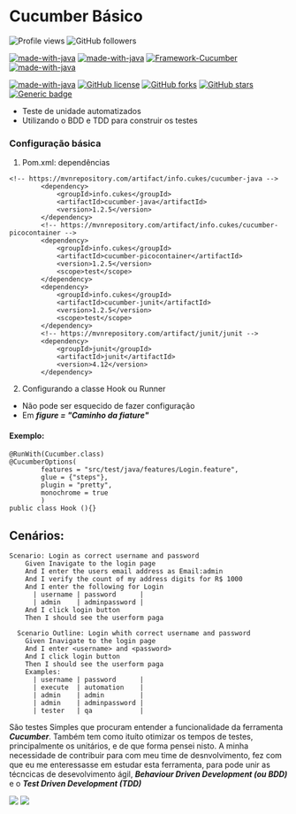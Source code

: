 # Cucumber Básico
![Profile views](https://visitor-badge.glitch.me/badge?page_id=edufelizardo1.visitor-CucumberBasic)
![GitHub followers](https://img.shields.io/github/followers/edufelizardo1?style=social)
<!-- ![Profile views](https://gpvc.arturio.dev/edufelizardo1) -->
[![made-with-java](https://img.shields.io/badge/Language-Java-1f425f.svg)](https://www.oracle.com/br/java/technologies/javase-jdk8-doc-downloads.html)
[![made-with-java](https://img.shields.io/badge/framework-Gherkin-1f425f.svg)](https://cucumber.io/docs/gherkin/)
[![Framework-Cucumber](https://img.shields.io/badge/framework-Cucumber-1f425f.svg)](https://cucumber.io/)
[![made-with-java](https://img.shields.io/badge/framework-JUnit-1f425f.svg)](https://junit.org/junit4/)
<!-- ![Profile views](https://gpvc.arturio.dev/edufelizardo1) -->
[![made-with-java](https://img.shields.io/badge/ide-Intellij-1f425f.svg)](https://www.jetbrains.com/)
[![GitHub license](https://img.shields.io/github/license/edufelizardo1/CucumberBasic)](https://github.com/edufelizardo1/CucumberBasic/blob/main/LICENSE)
[![GitHub forks](https://img.shields.io/github/forks/edufelizardo1/CucumberBasic)](https://github.com/edufelizardo1/CucumberBasic/network)
[![GitHub stars](https://img.shields.io/github/stars/edufelizardo1/CucumberBasic)](https://github.com/edufelizardo1/CucumberBasic/stargazers)
[![Generic badge](https://img.shields.io/static/v1?label=build&message=success&color=<COLOR>)]()



* Teste de unidade automatizados
* Utilizando o BDD e TDD para construir os testes

### Configuração básica
1. Pom.xml: dependências
~~~
<!-- https://mvnrepository.com/artifact/info.cukes/cucumber-java -->
        <dependency>
            <groupId>info.cukes</groupId>
            <artifactId>cucumber-java</artifactId>
            <version>1.2.5</version>
        </dependency>
        <!-- https://mvnrepository.com/artifact/info.cukes/cucumber-picocontainer -->
        <dependency>
            <groupId>info.cukes</groupId>
            <artifactId>cucumber-picocontainer</artifactId>
            <version>1.2.5</version>
            <scope>test</scope>
        </dependency>
        <dependency>
            <groupId>info.cukes</groupId>
            <artifactId>cucumber-junit</artifactId>
            <version>1.2.5</version>
            <scope>test</scope>
        </dependency>
        <!-- https://mvnrepository.com/artifact/junit/junit -->
        <dependency>
            <groupId>junit</groupId>
            <artifactId>junit</artifactId>
            <version>4.12</version>
        </dependency>
~~~
2. Configurando a classe Hook ou Runner
* Não pode ser esquecido de fazer configuração
* Em ***figure = "Caminho da fiature"*** 
#### Exemplo:
~~~
@RunWith(Cucumber.class)
@CucumberOptions(
        features = "src/test/java/features/Login.feature",
        glue = {"steps"},
        plugin = "pretty",
        monochrome = true
        )
public class Hook (){}
~~~~
## Cenários:
~~~
Scenario: Login as correct username and password
    Given Inavigate to the login page
    And I enter the users email address as Email:admin
    And I verify the count of my address digits for R$ 1000
    And I enter the following for Login
      | username | password      |
      | admin    | adminpassword |
    And I click login button
    Then I should see the userform paga

  Scenario Outline: Login whith correct username and password
    Given Inavigate to the login page
    And I enter <username> and <password>
    And I click login button
    Then I should see the userform paga
    Examples:
      | username | password      |
      | execute  | automation    |
      | admin    | admin         |
      | admin    | adminpassword |
      | tester   | qa            |
~~~

São testes Simples que procuram entender a funcionalidade da ferramenta ***Cucumber***. Também tem como ituíto otimizar 
os tempos de testes, principalmente os unitários, e de que forma pensei nisto. A minha necessidade de contribuir para 
com meu time de desnvolvimento, fez com que eu me enteressasse em estudar esta ferramenta, para pode unir as técncicas 
de desevolvimento ágil, ***Behaviour Driven Development (ou BDD)*** e o ***Test Driven Development (TDD)***

[<img src="https://img.shields.io/badge/linkedin-%230077B5.svg?&style=for-the-badge&logo=linkedin&logoColor=white" />](https://www.linkedin.com/in/eduardo-felizardo-c%C3%A2ndido-28b16122)
[<img src="https://img.shields.io/badge/Gmail-D14836?style=for-the-badge&logo=gmail&logoColor=white" />](edufelizardo1@gmail.com)
